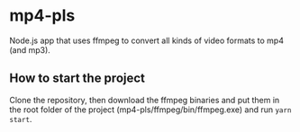 # mp4-pls

Node.js app that uses ffmpeg to convert all kinds of video formats to mp4 (and mp3).

## How to start the project

Clone the repository, then download the ffmpeg binaries and put them in the root folder of the project (mp4-pls/ffmpeg/bin/ffmpeg.exe) and run `yarn start`.
